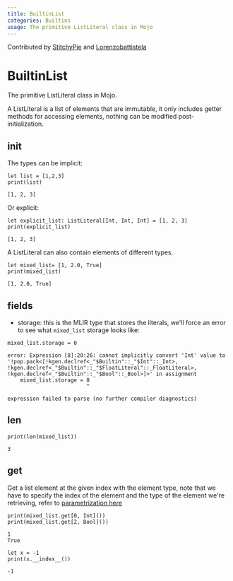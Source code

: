 ```yaml
---
title: BuiltinList
categories: Builtins
usage: The primitive ListLiteral class in Mojo
---
```


Contributed by [StitchyPie](https://github.com/StitchyPie) and [Lorenzobattistela](https://github.com/Lorenzobattistela)

# BuiltinList
The primitive ListLiteral class in Mojo.

A ListLiteral is a list of elements that are immutable, it only includes getter methods for accessing elements, nothing can be modified post-initialization.

## init
The types can be implicit:


```mojo
let list = [1,2,3]
print(list)
```

    [1, 2, 3]


Or explicit:


```mojo
let explicit_list: ListLiteral[Int, Int, Int] = [1, 2, 3]
print(explicit_list)
```

    [1, 2, 3]


A ListLiteral can also contain elements of different types.


```mojo
let mixed_list= [1, 2.0, True]
print(mixed_list)
```

    [1, 2.0, True]


## fields
- storage: this is the MLIR type that stores the literals, we'll force an error to see what `mixed_list` storage looks like:


```mojo
mixed_list.storage = 0
```

    error: Expression [8]:20:26: cannot implicitly convert 'Int' value to '!pop.pack<[!kgen.declref<_"$Builtin"::_"$Int"::_Int>, !kgen.declref<_"$Builtin"::_"$FloatLiteral"::_FloatLiteral>, !kgen.declref<_"$Builtin"::_"$Bool"::_Bool>]>' in assignment
        mixed_list.storage = 0
                             ^

    expression failed to parse (no further compiler diagnostics)

## len


```mojo
print(len(mixed_list))
```

    3


## get

Get a list element at the given index with the element type, note that we have to specify the index of the element and the type of the element we're retrieving, refer to [parametrization here](https://docs.modular.com/mojo/programming-manual.html#defining-parameterized-types-and-functions)


```mojo
print(mixed_list.get[0, Int]())
print(mixed_list.get[2, Bool]())
```

    1
    True



```mojo
let x = -1
print(x.__index__())
```

    -1


<CommentService />
